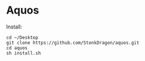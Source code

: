 # Aquos
Install:

    cd ~/Desktop
    git clone https://github.com/StonkDragon/aquos.git
    cd aquos
    sh install.sh
